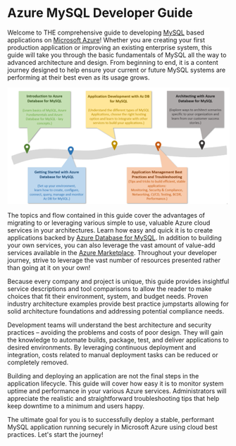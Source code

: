 # Azure MySQL Developer Guide

Welcome to THE comprehensive guide to developing [MySQL](https://www.mysql.com/) based applications on [Microsoft Azure](https://portal.azure.com/)! Whether you are creating your first production application or improving an existing enterprise system, this guide will take you through the basic fundamentals of MySQL all the way to advanced architecture and design. From beginning to end, it is a content journey designed to help ensure your current or future MySQL systems are performing at their best even as its usage grows.

![The diagram shows the progression of development evolution in the guide.](media/mysql-journey.png "MySQL Journey")

The topics and flow contained in this guide cover the advantages of migrating to or leveraging various simple to use, valuable Azure cloud services in your architectures. Learn how easy and quick it is to create applications backed by [Azure Database for MySQL](https://docs.microsoft.com/en-us/azure/mysql/). In addition to building your own services, you can also leverage the vast amount of value-add services available in the [Azure Marketplace](https://azuremarketplace.microsoft.com/en-us/marketplace/). Throughout your developer journey, strive to leverage the vast number of resources presented rather than going at it on your own!

Because every company and project is unique, this guide provides insightful service descriptions and tool comparisons to allow the reader to make choices that fit their environment, system, and budget needs. Proven industry architecture examples provide best practice jumpstarts allowing for solid architecture foundations and addressing potential compliance needs.

Development teams will understand the best architecture and security practices – avoiding the problems and costs of poor design. They will gain the knowledge to automate builds, package, test, and deliver applications to desired environments. By leveraging continuous deployment and integration, costs related to manual deployment tasks can be reduced or completely removed.

Building and deploying an application are not the final steps in the application lifecycle. This guide will cover how easy it is to monitor system uptime and performance in your various Azure services. Administrators will appreciate the realistic and straightforward troubleshooting tips that help keep downtime to a minimum and users happy.

The ultimate goal for you is to successfully deploy a stable, performant MySQL application running securely in Microsoft Azure using cloud best practices. Let's start the journey!

